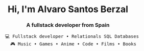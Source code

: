 <div align="center">
<h1 align="center">Hi, I'm Alvaro Santos Berzal</h1>
<h3 align="center">A fullstack developer from Spain</h3><pre>
    💻 Fullstack developer • Relationals SQL Databases 
    🎮 Music • Games • Anime • Code • Films • Books
</pre>
    
</div>
<!-- [![](https://img.shields.io/badge/HTML5-E34F26)]()
[![](https://img.shields.io/badge/JavaScript-F7DF1E)]()
[![](https://img.shields.io/badge/Java-ED8B00)]() -->

